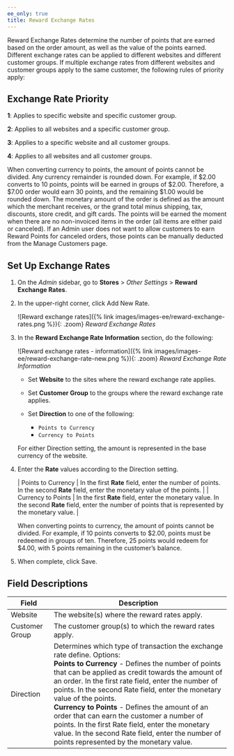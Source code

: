 ```yaml
---
ee_only: true
title: Reward Exchange Rates
---
```


Reward Exchange Rates determine the number of points that are earned based on the order amount, as well as the value of the points earned. Different exchange rates can be applied to different websites and different customer groups. If multiple exchange rates from different websites and customer groups apply to the same customer, the following rules of priority apply:

## Exchange Rate Priority

**1**: Applies to specific website and specific customer group.

**2**: Applies to all websites and a specific customer group.

**3**: Applies to a specific website and all customer groups.

**4**: Applies to all websites and all customer groups.

When converting currency to points, the amount of points cannot be divided. Any currency remainder is rounded down. For example, if $2.00 converts to 10 points, points will be earned in groups of $2.00. Therefore, a $7.00 order would earn 30 points, and the remaining $1.00 would be rounded down. The monetary amount of the order is defined as the amount which the merchant receives, or the grand total minus shipping, tax, discounts, store credit, and gift cards. The points will be earned the moment when there are no non-invoiced items in the order (all items are either paid or canceled). If an Admin user does not want to allow customers to earn Reward Points for canceled orders, those points can be manually deducted from the Manage Customers page.

## Set Up Exchange Rates

1. On the _Admin_ sidebar, go to **Stores** > _Other Settings_ > **Reward Exchange Rates**.

1. In the upper-right corner, click <span class="btn">Add New Rate</span>.

    ![Reward exchange rates]({% link images/images-ee/reward-exchange-rates.png %}){: .zoom}
    _Reward Exchange Rates_

1. In the **Reward Exchange Rate Information** section, do the following:

    ![Reward exchange rates - information]({% link images/images-ee/reward-exchange-rate-new.png %}){: .zoom}
    _Reward Exchange Rate Information_

   - Set **Website** to the sites where the reward exchange rate applies.

   - Set **Customer Group** to the groups where the reward exchange rate applies.

   - Set **Direction** to one of the following:

      - `Points to Currency`
      - `Currency to Points`

    For either Direction setting, the amount is represented in the base currency of the website.

1. Enter the **Rate** values according to the Direction setting.

    | Points to Currency | In the first **Rate** field, enter the number of points. In the second **Rate** field, enter the monetary value of the points. |
    | Currency to Points | In the first **Rate** field, enter the monetary value. In the second **Rate** field, enter the number of points that is represented by the monetary value. |

    When converting points to currency, the amount of points cannot be divided. For example, if 10 points converts to $2.00, points must be redeemed in groups of ten. Therefore, 25 points would redeem for $4.00, with 5 points remaining in the customer’s balance.

1. When complete, click <span class="btn">Save</span>.

## Field Descriptions

|Field|Description|
|--- |--- |
|Website|The website(s) where the reward rates apply.|
|Customer Group|The customer group(s) to which the reward rates apply.|
|Direction|Determines which type of transaction the exchange rate define. Options: <br/>**Points to Currency** - Defines the number of points that can be applied as credit towards the amount of an order. In the first rate field, enter the number of points. In the second Rate field, enter the monetary value of the points. <br/>**Currency to Points** - Defines the amount of an order that can earn the customer a number of points. In the first Rate field, enter the monetary value. In the second Rate field, enter the number of points represented by the monetary value.|

